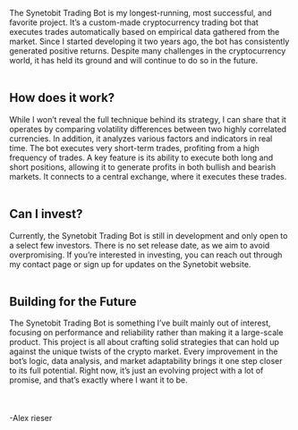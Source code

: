 The Synetobit Trading Bot is my longest-running, most successful, and favorite project. It’s a custom-made cryptocurrency trading bot that executes trades automatically based on empirical data gathered from the market. Since I started developing it two years ago, the bot has consistently generated positive returns. Despite many challenges in the cryptocurrency world, it has held its ground and will continue to do so in the future.
<br>
<br>
## How does it work?
While I won’t reveal the full technique behind its strategy, I can share that it operates by comparing volatility differences between two highly correlated currencies. In addition, it analyzes various factors and indicators in real time. The bot executes very short-term trades, profiting from a high frequency of trades. A key feature is its ability to execute both long and short positions, allowing it to generate profits in both bullish and bearish markets. It connects to a central exchange, where it executes these trades.
<br>
<br>
## Can I invest?
Currently, the Synetobit Trading Bot is still in development and only open to a select few investors. There is no set release date, as we aim to avoid overpromising. If you’re interested in investing, you can reach out through my contact page or sign up for updates on the Synetobit website.
<br>
<br>
## Building for the Future
The Synetobit Trading Bot is something I’ve built mainly out of interest, focusing on performance and reliability rather than making it a large-scale product. This project is all about crafting solid strategies that can hold up against the unique twists of the crypto market. Every improvement in the bot’s logic, data analysis, and market adaptability brings it one step closer to its full potential. Right now, it’s just an evolving project with a lot of promise, and that’s exactly where I want it to be.
<br>
<br>
<br>
<br>
-Alex rieser